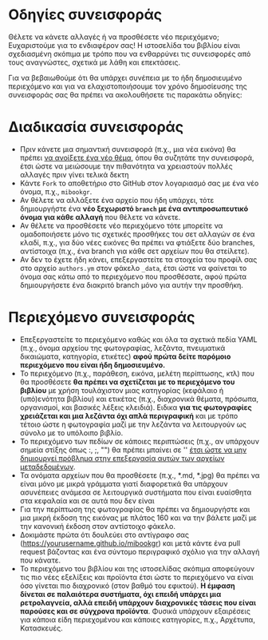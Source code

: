 # Οδηγίες συνεισφοράς
Θέλετε να κάνετε αλλαγές ή να προσθέσετε νέο περιεχόμενο; Ευχαριστούμε για το ενδιαφέρον σας! Η ιστοσελίδα του βιβλίου είναι σχεδιασμένη σκόπιμα με τρόπο που να ενθαρρύνει τις συνεισφορές από τους αναγνώστες, σχετικά με λάθη και επεκτάσεις. 

Για να βεβαιωθούμε ότι θα υπάρχει συνέπεια με το ήδη δημοσιευμένο περιεχόμενο και για να ελαχιστοποιήσουμε τον χρόνο δημοσίευσης της συνεισφοράς σας θα πρέπει να ακολουθήσετε τις παρακάτω οδηγίες:

# Διαδικασία συνεισφοράς
* Πριν κάνετε μια σημαντική συνεισφορά (π.χ., μια νέα εικόνα) θα πρέπει [να ανοίξετε ένα νέο θέμα](https://github.com/mibook/gr/issues), όπου θα συζητάτε την συνεισφορά, έτσι ώστε να μειώσουμε την πιθανότητα να χρειαστούν πολλές αλλαγές πριν γίνει τελικά δεκτη
* Κάντε `Fork` το αποθετήριο στο GitHub στον λογαριασμό σας με ένα νέο όνομα, π.χ., `mibookgr`.
* Αν θέλετε να αλλάξετε ένα αρχείο που ήδη υπάρχει, τότε δημιουργήστε ένα **νέο ξεχωριστό `branch` με ένα αντιπροσωπευτικό όνομα για κάθε αλλαγή** που θέλετε να κάνετε.
* Αν θέλετε να προσθέσετε νέο περιεχόμενο τότε μπορείτε να ομαδοποιήσετε μόνο τις σχετικές προσθήκες του σετ αλλαγών σε ένα κλαδί, π.χ., για δύο νέες εικόνες θα πρέπει να φτιάξετε δύο branches, αντίστοιχα (π.χ., ένα branch για κάθε σετ αρχείων που θα στείλετε).
* Αν δεν το έχετε ήδη κάνει, επεξεργαστείτε τα στοιχεία του προφίλ σας στο αρχείο `authors.ym` στον φάκελο `_data`, έτσι ώστε να φαίνεται το όνομα σας κάτω από το περιεχόμενο που προσθέσατε, αφού πρώτα δημιουργήσετε ένα διακριτό branch μόνο για αυτήν την προσθήκη.

# Περιεχόμενο συνεισφοράς
* Επεξεργαστείτε το περιεχόμενο καθώς και όλα τα σχετικά πεδία YAML (π.χ., όνομα αρχείου της φωτογραφίας, λεζάντα, πνευματικά δικαιώματα, κατηγορία, ετικέτες) **αφού πρώτα δείτε παρόμοιο περιεχόμενο που είναι ήδη δημοσιευμένο.**
* Το περιεχόμενο (π.χ., παράθεση, εικόνα, μελέτη περίπτωσης, κτλ) που θα προσθέσετε **θα πρέπει να σχετίζεται με το περιεχόμενο του βιβλίου** με χρήση τουλάχιστον μιας κατηγορίας (κεφάλαιο ή (υπό)ενότητα βιβλίου) και ετικέτας (π.χ., διαχρονικά θέματα, πρόσωπα, οργανισμοί, και βασικές λέξεις κλειδιά). Ειδικα **για τις φωτογραφίες χρειάζεται και μια λεζάντα όχι απλά περιγραφική** και με τρόπο τέτοιο ώστε η φωτογραφία μαζί με την λεζάντα να λειτουργούν ως σύνολο με το υπόλοιπο βιβλίο.
* Το περιεχόμενο των πεδίων σε κάποιες περιπτώσεις (π.χ., αν υπάρχουν σημεία στίξης όπως :, ;, "") θα πρέπει μπαίνει σε '' [έτσι ώστε να μην δημιουργεί πρόβλημα στην επεξεργασία αυτών των αρχείων μεταδεδομένων](https://stackoverflow.com/questions/11301650/how-to-escape-indicator-characters-i-e-or-in-yaml/).
* Τα ονόματα αρχείων που θα προσθέσετε (π.χ., *.md, *.jpg) θα πρέπει να είναι μόνο με μικρά γράμματα γιατί διαφορετικά θα υπάρχουν ασυνέπειες ανάμεσα σε λειτουργικά συστήματα που είναι ευαίσθητα στα κεφαλαία και σε αυτά που δεν είναι
* Για την περίπτωση της φωτογραφίας θα πρέπει να δημιουργήστε και μια μικρή έκδοση της εικόνας με πλάτος 160 και να την βάλετε μαζί με την κανονική έκδοση στον αντίστοιχο φάκελο.
* Δοκιμάστε πρώτα ότι δουλεύει στο αντίγραφο σας (https://yourusername.github.io/mibookgr) και μετά κάντε ένα pull request βάζοντας και ένα σύντομο περιγραφικό σχόλιο για την αλλαγή που κάνατε.
* Το περιεχόμενο του βιβλίου και της ιστοσελίδας σκόπιμα αποφεύγουν τις πιο νέες εξελίξεις και προϊόντα έτσι ώστε το περιεχόμενο να είναι όσο γίνεται πιο διαχρονικό (στον βαθμό του εφικτού). **Η έμφαση δίνεται σε παλαιότερα συστήματα, όχι επειδή υπάρχει μια ρετρολαγνεία, αλλά επειδή υπάρχουν διαχρονικές τάσεις που είναι παρούσες και σε σύγχρονα προϊόντα**. Φυσικά υπάρχουν εξαιρέσεις για κάποια είδη περιεχομένου και κάποιες κατηγορίες, π.χ., Αρχέτυπα, Κατασκευές.
